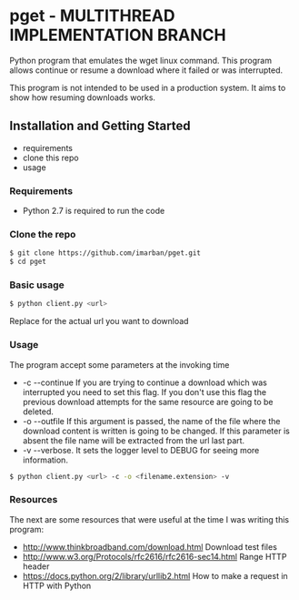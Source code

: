 pget - MULTITHREAD IMPLEMENTATION BRANCH
======

Python program that emulates the wget linux command. This program allows 
continue or resume a download where it failed or was interrupted.

This program is not intended to be used in a production system. It aims to show how resuming downloads works.
## Installation and Getting Started
* requirements
* clone this repo
* usage

### Requirements
* Python 2.7 is required to run the code

### Clone the repo
```bash
$ git clone https://github.com/imarban/pget.git
$ cd pget
```

### Basic usage
```bash
$ python client.py <url> 
```

Replace <url> for the actual url you want to download

### Usage

The program accept some parameters at the invoking time 

* -c --continue If you are trying to continue a download which was interrupted you need to set this flag. If you don't
use this flag the previous download attempts for the same resource are going to be deleted.
* -o --outfile If this argument is passed, the name of the file where the download content is written is going to be
changed. If this parameter is absent the file name will be extracted from the url last part.
* -v --verbose. It sets the logger level to DEBUG for seeing more information.

```bash
$ python client.py <url> -c -o <filename.extension> -v 
```

### Resources

The next are some resources that were useful at the time I was writing this program: 

* http://www.thinkbroadband.com/download.html Download test files
* http://www.w3.org/Protocols/rfc2616/rfc2616-sec14.html Range HTTP header
* https://docs.python.org/2/library/urllib2.html How to make a request in HTTP with Python